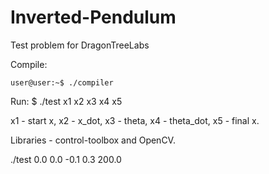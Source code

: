 # Inverted-Pendulum
Test problem for DragonTreeLabs

Compile:
```console
user@user:~$ ./compiler
```

Run: $ ./test x1 x2 x3 x4 x5

x1 - start x, x2 - x_dot, x3 - theta, x4 - theta_dot, x5 - final x.

Libraries - control-toolbox and OpenCV.

./test 0.0 0.0 -0.1 0.3 200.0
